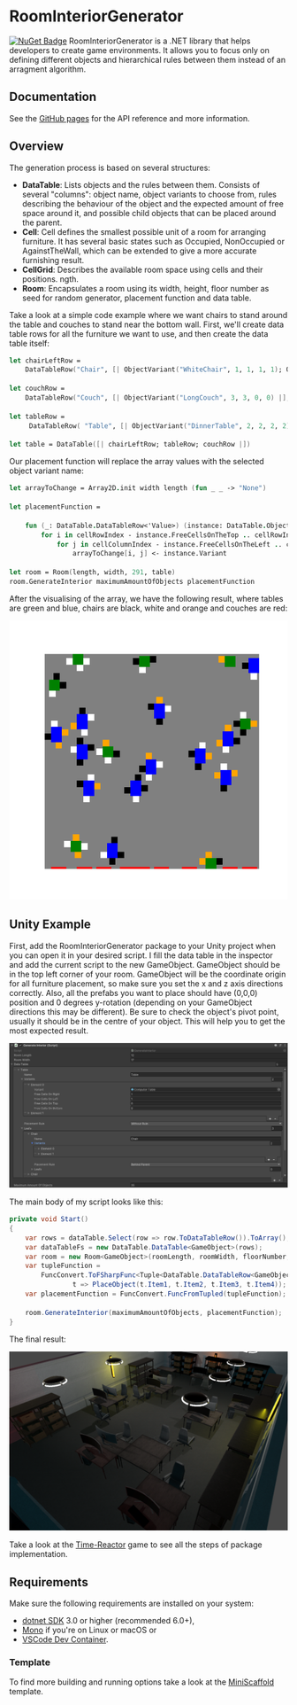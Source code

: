 # RoomInteriorGenerator

[![NuGet Badge](https://buildstats.info/nuget/RoomInteriorGenerator)](https://www.nuget.org/packages/RoomInteriorGenerator/) 
RoomInteriorGenerator is a .NET library that helps developers to create game environments. It allows you to focus only on defining different objects and hierarchical rules between them instead of an arragment algorithm.

##  Documentation

See the [GitHub pages](https://polinasavelyeva.github.io/RoomInteriorGenerator/) for the API reference and more information.

## Overview

The generation process is based on several structures:

- **DataTable**: Lists objects and the rules between them. Consists of several "columns": object name, object variants to choose from, rules describing the behaviour of the object and the expected amount of free space around it, and possible child objects that can be placed around the parent.
- **Cell**: Cell defines the smallest possible unit of a room for arranging furniture. It has several basic states such as Occupied, NonOccupied or AgainstTheWall, which can be extended to give a more accurate furnishing result.
- **CellGrid**: Describes the available room space using cells and their positions.
ngth.
- **Room**: Encapsulates a room using its width, height, floor number as seed for random generator, placement function and data table. 

Take a look at a simple code example where we want chairs to stand around the table and couches to stand near the bottom wall. First, we'll create data table rows for all the furniture we want to use, and then create the data table itself:

```fsharp
let chairLeftRow =
    DataTableRow("Chair", [| ObjectVariant("WhiteChair", 1, 1, 1, 1); ObjectVariant("BlackChair", 1, 1, 1, 1); ObjectVariant("OrangeChair", 1, 1, 1, 1) |], Leaf LeftTo, Option.None)

let couchRow =
    DataTableRow("Couch", [| ObjectVariant("LongCouch", 3, 3, 0, 0) |], Node AgainstTheBottomWall, Option.None)
    
let tableRow =
     DataTableRow( "Table", [| ObjectVariant("DinnerTable", 2, 2, 2, 2); ObjectVariant("OfficeTable", 2, 2, 3, 3) |],  Node None, Some [| chairLeftRow; chairRightRow; chairBehindRow; chairInFrontOfRow |])

let table = DataTable([| chairLeftRow; tableRow; couchRow |])
```

Our placement function will replace the array values with the selected object variant name:

```fsharp
let arrayToChange = Array2D.init width length (fun _ _ -> "None")

let placementFunction =

    fun (_: DataTable.DataTableRow<'Value>) (instance: DataTable.ObjectVariant<'Value>) cellRowIndex cellColumnIndex ->
        for i in cellRowIndex - instance.FreeCellsOnTheTop .. cellRowIndex + instance.FreeCellsOnTheBottom do
            for j in cellColumnIndex - instance.FreeCellsOnTheLeft .. cellColumnIndex + instance.FreeCellsOnTheRight do
                arrayToChange[i, j] <- instance.Variant

let room = Room(length, width, 291, table)    
room.GenerateInterior maximumAmountOfObjects placementFunction
```

After the visualising of the array, we have the following result, where tables are green and blue, chairs are black, white and orange and couches are red:

![Plot](https://github.com/PolinaSavelyeva/RoomInteriorGenerator/blob/sample/Samples/withoutcorners.png)


##  Unity Example

First, add the RoomInteriorGenerator package to your Unity project when you can open it in your desired script. I fill the data table in the inspector and add the current script to the new GameObject. GameObject should be in the top left corner of your room. GameObject will be the coordinate origin for all furniture placement, so make sure you set the x and z axis directions correctly. Also, all the prefabs you want to place should have (0,0,0) position and 0 degrees y-rotation (depending on your GameObject directions this may be different). Be sure to check the object's pivot point, usually it should be in the centre of your object. This will help you to get the most expected result.

![Inspector](https://github.com/PolinaSavelyeva/RoomInteriorGenerator/blob/sample/Samples/Inspector.png)

The main body of my script looks like this:

```csharp
private void Start()
{
    var rows = dataTable.Select(row => row.ToDataTableRow()).ToArray();
    var dataTableFs = new DataTable.DataTable<GameObject>(rows);
    var room = new Room<GameObject>(roomLength, roomWidth, floorNumber, dataTableFs);
    var tupleFunction =
        FuncConvert.ToFSharpFunc<Tuple<DataTable.DataTableRow<GameObject>, DataTable.ObjectVariant<GameObject>, int, int>>(
                t => PlaceObject(t.Item1, t.Item2, t.Item3, t.Item4));
    var placementFunction = FuncConvert.FuncFromTupled(tupleFunction);

    room.GenerateInterior(maximumAmountOfObjects, placementFunction);
}
```

The final result:

![Room](https://github.com/PolinaSavelyeva/RoomInteriorGenerator/blob/sample/Samples/Room.png)

Take a look at the [Time-Reactor](https://github.com/RuslanBeresnev/Time-Reactor-Game) game to see all the steps of package implementation.

## Requirements

Make sure the following requirements are installed on your system:

- [dotnet SDK](https://www.microsoft.com/net/download/core) 3.0 or higher (recommended 6.0+),
- [Mono](http://www.mono-project.com/) if you're on Linux or macOS
or
- [VSCode Dev Container](https://code.visualstudio.com/docs/remote/containers).

### Template
To find more building and running options take a look at the [MiniScaffold](https://github.com/TheAngryByrd/MiniScaffold) template.
